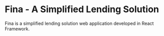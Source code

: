 # Fina - A Simplified Lending Solution
Fina is a simplified lending solution web application developed in React Framework. 
